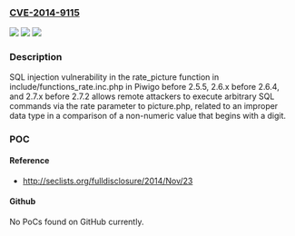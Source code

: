 ### [CVE-2014-9115](https://cve.mitre.org/cgi-bin/cvename.cgi?name=CVE-2014-9115)
![](https://img.shields.io/static/v1?label=Product&message=n%2Fa&color=blue)
![](https://img.shields.io/static/v1?label=Version&message=n%2Fa&color=blue)
![](https://img.shields.io/static/v1?label=Vulnerability&message=n%2Fa&color=brighgreen)

### Description

SQL injection vulnerability in the rate_picture function in include/functions_rate.inc.php in Piwigo before 2.5.5, 2.6.x before 2.6.4, and 2.7.x before 2.7.2 allows remote attackers to execute arbitrary SQL commands via the rate parameter to picture.php, related to an improper data type in a comparison of a non-numeric value that begins with a digit.

### POC

#### Reference
- http://seclists.org/fulldisclosure/2014/Nov/23

#### Github
No PoCs found on GitHub currently.

